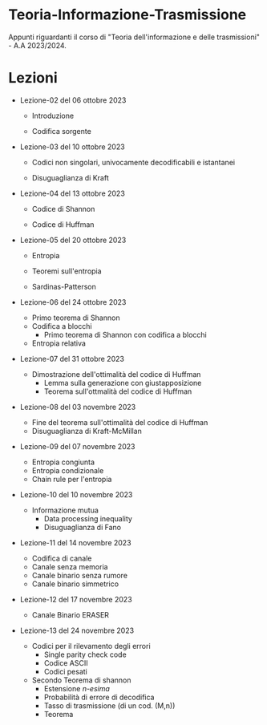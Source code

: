 # Teoria-Informazione-Trasmissione

Appunti riguardanti il corso di "Teoria dell'informazione e delle trasmissioni" - A.A 2023/2024.

# Lezioni

- Lezione-02 del 06 ottobre 2023

  - Introduzione

  - Codifica sorgente

- Lezione-03 del 10 ottobre 2023

  - Codici non singolari, univocamente decodificabili e istantanei

  - Disuguaglianza di Kraft

- Lezione-04 del 13 ottobre 2023

  - Codice di Shannon

  - Codice di Huffman

- Lezione-05 del 20 ottobre 2023

  - Entropia

  - Teoremi sull'entropia

  - Sardinas-Patterson

- Lezione-06 del 24 ottobre 2023

  - Primo teorema di Shannon
  - Codifica a blocchi
    - Primo teorema di Shannon con codifica a blocchi
  - Entropia relativa

- Lezione-07 del 31 ottobre 2023

  - Dimostrazione dell'ottimalità del codice di Huffman
    - Lemma sulla generazione con giustapposizione
    - Teorema sull'ottmalità del codice di Huffman

- Lezione-08 del 03 novembre 2023

  - Fine del teorema sull'ottimalità del codice di Huffman
  - Disuguaglianza di Kraft-McMillan

- Lezione-09 del 07 novembre 2023

  - Entropia congiunta
  - Entropia condizionale
  - Chain rule per l'entropia

- Lezione-10 del 10 novembre 2023

  - Informazione mutua
    - Data processing inequality
    - Disuguaglianza di Fano

- Lezione-11 del 14 novembre 2023

  - Codifica di canale
  - Canale senza memoria
  - Canale binario senza rumore
  - Canale binario simmetrico

- Lezione-12 del 17 novembre 2023

  - Canale Binario ERASER

- Lezione-13 del 24 novembre 2023

  - Codici per il rilevamento degli errori
    - Single parity check code
    - Codice ASCII
    - Codici pesati
  - Secondo Teorema di shannon
    - Estensione _n-esima_
    - Probabilità di errore di decodifica
    - Tasso di trasmissione (di un cod. (M,n))
    - Teorema
